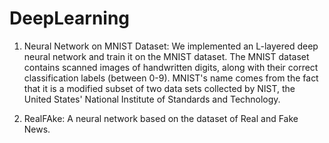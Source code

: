# DeepLearning

1. Neural Network on MNIST Dataset: We implemented an L-layered deep neural network and train it on the MNIST dataset. The MNIST dataset contains scanned images of handwritten digits, along with their correct classification labels (between 0-9). MNIST's name comes from the fact that it is a modified subset of two data sets collected by NIST, the United States' National Institute of Standards and Technology.

2. RealFAke: A neural network based on the dataset of Real and Fake News. 
